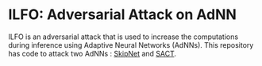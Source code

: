 # ILFO: Adversarial Attack on AdNN

ILFO is an adversarial attack that is used to increase the computations during inference using Adaptive Neural Networks (AdNNs). This repository has code to attack two AdNNs : [SkipNet](https://github.com/ucbdrive/skipnet) and [SACT](https://github.com/mfigurnov/sact).
